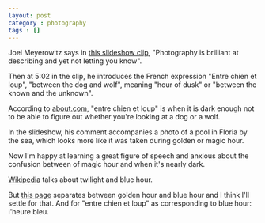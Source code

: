 ```yaml
---
layout: post
category : photography
tags : []
---
```

Joel Meyerowitz says in [this slideshow clip](http://www.bbc.co.uk/news/in-pictures-21188741), "Photography is brilliant at describing and yet not letting you know".

Then at 5:02 in the clip, he introduces the French expression "Entre chien et loup", "between the dog and wolf", meaning "hour of dusk" or  "between the known and the unknown".

According to [about.com](http://french.about.com/od/vocabulary/a/entre-chien-et-loup.htm), "entre chien et loup" is when it is dark enough not to be able to figure out whether you're looking at a dog or a wolf.

In the slideshow, his comment accompanies a photo of a pool in Floria by the sea, which looks more like it was taken during golden or magic hour.

Now I'm happy at learning a great figure of speech and anxious about the confusion between of magic hour and when it's nearly dark.

[Wikipedia](http://en.wikipedia.org/wiki/Twilight) talks about twilight and blue hour.

But [this page](http://www.coolephotography.co.uk/blog/golden-hour-and-blue-hour/) separates between golden hour and blue hour and I think I'll settle for that. And for "entre chien et loup" as corresponding to blue hour: l'heure bleu.